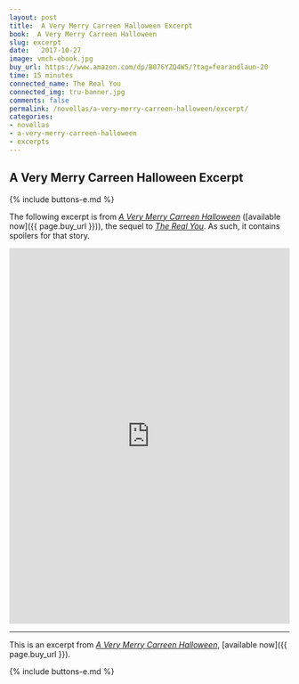 ```yaml
---
layout: post
title:  A Very Merry Carreen Halloween Excerpt
book:  A Very Merry Carreen Halloween
slug: excerpt
date:   2017-10-27
image: vmch-ebook.jpg
buy_url: https://www.amazon.com/dp/B076YZQ4W5/?tag=fearandlaun-20
time: 15 minutes
connected_name: The Real You
connected_img: tru-banner.jpg
comments: false
permalink: /novellas/a-very-merry-carreen-halloween/excerpt/
categories: 
- novellas
- a-very-merry-carreen-halloween
- excerpts
---
```


## A Very Merry Carreen Halloween Excerpt

{% include buttons-e.md %}

The following excerpt is from [*A Very Merry Carreen Halloween*][about] ([available now]({{ page.buy_url }})), the sequel to [*The Real You*][tru].  As such, it contains spoilers for that story.

<iframe type="text/html" width="650" height="675" frameborder="0" allowfullscreen style="max-width:100%" src="https://read.amazon.com/kp/card?asin=B076YZQ4W5&preview=inline&linkCode=kpe&ref_=cm_sw_r_kb_dp_yfBqFbZBJNXZ8&tag=fearandlaun-20" ></iframe> 

***

This is an excerpt from [*A Very Merry Carreen Halloween*][about], [available now]({{ page.buy_url }}).
 
{% include buttons-e.md %}

[about]:/novellas/a-very-merry-carreen-halloween/
[tru]:/novels/the-real-you/
[goodreads]:https://www.goodreads.com/book/show/36498173-a-very-merry-carreen-halloween

